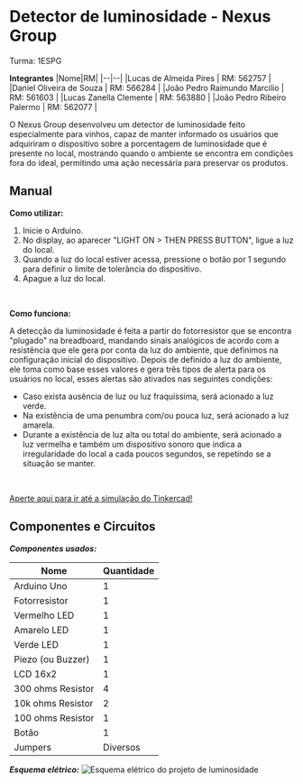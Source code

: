 
<h1>Detector de luminosidade - Nexus Group</h1>
<p>Turma: 1ESPG</p>

**Integrantes**
|Nome|RM|
|--|--|
|Lucas de Almeida Pires | RM: 562757 |
|Daniel Oliveira de Souza | RM: 566284 |
|João Pedro Raimundo Marcilio | RM: 561603 |
|Lucas Zanella Clemente | RM: 563880 |
|João Pedro Ribeiro Palermo | RM: 562077 |

<p>O Nexus Group desenvolveu um detector de luminosidade feito especialmente para vinhos, capaz de manter informado os usuários que adquiriram o dispositivo sobre a porcentagem de luminosidade que é presente no local, mostrando quando o ambiente se encontra em condições fora do ideal, permitindo uma ação necessária para preservar os produtos.</p>

<h2>Manual</h2>

**Como utilizar:**
<ol>
	<li>Inicie o Arduino.</li>
	<li>No display, ao aparecer "LIGHT ON > THEN PRESS BUTTON", ligue a luz do local.</li>
	<li>Quando a luz do local estiver acessa, pressione o botão por 1 segundo para definir o limite de tolerância do dispositivo.</li>
	<li>Apague a luz do local.</li>
</ol>

<br>

**Como funciona:**
<p>A detecção da luminosidade é feita a partir do fotorresistor que se encontra "plugado" na breadboard, mandando sinais analógicos de acordo com a resistência que ele gera por conta da luz do ambiente, que definimos na configuração inicial do dispositivo. Depois de definido a luz do ambiente, ele toma como base esses valores e gera três tipos de alerta para os usuários no local, esses alertas são ativados nas seguintes condições:
<ul>
	<li>Caso exista ausência de luz ou luz fraquíssima, será acionado a luz verde. 
</li>
	<li>Na existência de uma penumbra com/ou pouca luz, será acionado a luz amarela.</li>
	<li>Durante a existência de luz alta ou total do ambiente, será acionado a luz vermelha e também um dispositivo sonoro que indica a irregularidade do local a cada poucos segundos, se repetindo se a situação se manter.</li>
</ul>
</p>

<br>

<a href="https://www.tinkercad.com/things/iyVf2ghUNdK-checkpoint-1-luminosidade-v3?sharecode=ropxFYCk9jbk4PjHbZS1v8b2ajrwrSzUlY7NPBjDDdA">Aperte aqui para ir até a simulação do Tinkercad!</a>

<h2>Componentes e Circuitos</h2>

***Componentes usados:***

| Nome | Quantidade |
|--|--|
|Arduino Uno|1|
|Fotorresistor|1|
|Vermelho LED|1|
|Amarelo LED|1|
|Verde LED|1|
|Piezo (ou Buzzer)|1|
|LCD 16x2|1|
|300 ohms Resistor|4|
|10k ohms Resistor|2|
|100 ohms Resistor|1|
|Botão|1|
|Jumpers| Diversos|


***Esquema elétrico:***
![Esquema elétrico do projeto de luminosidade](https://github.com/Nexus-Consulting-FIAP/Checkpoint1EdgeComputing/blob/main/EsquemaEl%C3%A9tricoLuminosidade.jpg?raw=true)
